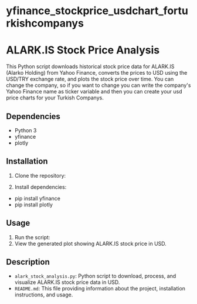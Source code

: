 # yfinance_stockprice_usdchart_forturkishcompanys

# ALARK.IS Stock Price Analysis

This Python script downloads historical stock price data for ALARK.IS (Alarko Holding) from Yahoo Finance, converts the prices to USD using the USD/TRY exchange rate, and plots the stock price over time. You can change the company, so if you want to change you can write the company's Yahoo Finance name as ticker variable and then you can create your usd price charts for your Turkish Companys.

## Dependencies

- Python 3
- yfinance
- plotly

## Installation

1. Clone the repository:


2. Install dependencies:

- pip install yfinance
- pip install plotly


## Usage

1. Run the script:
2. View the generated plot showing ALARK.IS stock price in USD.

## Description

- `alark_stock_analysis.py`: Python script to download, process, and visualize ALARK.IS stock price data in USD.
- `README.md`: This file providing information about the project, installation instructions, and usage.


